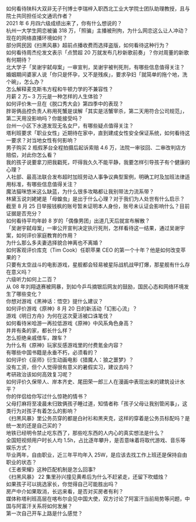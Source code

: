 如何看待陕科大双非无子刊博士李瑞梓入职西北工业大学院士团队助理教授，且与院士共同担任论文通讯作者？  
2021 年 6 月四六级成绩出来了，你有什么想说的？  
杭州一大学生网恋被骗 318 万，「照骗」主播被刑拘，为什么网恋这么让人冲动？现在的网络直播环境如何？  
部分网民因《扫黑风暴》超前点播收费而选择盗版，如何看待这种行为？  
如何看待周杰伦发文表示「点赞超 20 万就发布几秒新歌前奏」？你对周董的新歌有何期待？  
北大学子「吴谢宇弑母案」一审宣判，吴谢宇被判死刑，有哪些信息值得关注？  
婚姻期间婆家人说「你只是怀孕，又不是残疾」，要求孕妇「就简单的拖个地，洗个碗」，怎么办？  
怎么解释麦克斯韦方程和牛顿力学的不兼容性？  
月薪 2 万~ 3 万元是一种怎样的人生体验？  
如何评价朱一旦在《脱口秀大会》第四季中的表现？  
胖哥俩品控负责人称用死蟹是误解「其实是活蟹宰杀，第二天用符合公司规范」，第二天用没影响吗？你能接受吗？  
台州一小区下水道发现无名女尸，有哪些疑点值得关注？  
塔利班要求「职业女性」近期待在家中，直到建成女性安全保证系统，如何看待这一要求？对当地女性有何影响？  
男子购买 2 瓶假茅台全程拍摄后起诉索赔 4.6 万，法院一审驳回、二审改判店方赔偿，对此你怎么看？  
我的孩子说要拿刀把我戳死，吓得我久久不能平静，我要怎样引导孩子有个健康的心理？  
人社部、最高法联合发布超时加班劳动人事争议典型案例，明确工时及加班法律适用标准，有哪些信息值得关注？  
魔法猫咪悠米这么缺蓝，为什么很多攻略都让我别带法力流系带？  
林黛玉说刘姥姥是「母蝗虫」是出于什么心理？对于我们为人处世有什么启示？  
截至 8 月 25 日举报钱枫的账号暂未证明本人身份，账号未认证会影响什么？目前证据是否充分？  
如何看待平均年龄 8 岁的「偶像男团」出道几天后就宣布解散？  
「吴谢宇弑母案」一审公开宣判决定执行死刑，怎样看待这一结果，通过吴谢宇案，如何评价家庭教育的作用？  
为什么那么多夫妻选择貌合神离也不离婚？  
如何客观评价库克（Tim Cook）任职苹果 CEO 的第一个十年？他是如何改变苹果的？  
只要有太空战斗的电影游戏，星舰都会轻易被星际战机战甲打爆，那星舰有什么存在意义吗？  
六级听力如何上二百？  
从 08 年刘翔退赛被网暴，到如今乒乓摘银后网友的鼓励，国民心态和网络环境发生了哪些变化？  
你想对游戏《黑神话：悟空》提什么建议？  
如何评价游戏《原神》8 月 20 日的新活动「幻影心流」？  
游戏《明日方舟》为何在这次夏活被口诛笔伐？  
如何看待米哈游一再拉低游戏《原神》中风系角色身高？  
井井有条的家，都长什么样？  
怎么拒绝亲戚借车，蹭车？  
为什么有《原神》玩家反感游戏里的付费氪金内容？  
有哪些中国书籍是永垂不朽，必须看的？  
如何评价《巫师》衍生动画电影《猎魔人：狼之噩梦》？  
没有工资，但个人觉得很有意义的暑假实习，建议去吗？  
考研政治该如何高效复习呢？  
如何评价久保带人、岸本齐史、尾田荣一郎三人在漫画中表现出来的建筑设计水平？  
你的伴侣给你写过什么惊艳的情书？  
父母打麻将至凌晨未归致俩孩子睡过道，知情者称「孩子父母让我别管闲事」，这类行为对孩子有着怎么的影响？  
《扫黑风暴》里公务员穿的都是白衬衫和黑夹克，这样的穿着是公务员标配吗？是统一发的还是自己买的？  
地铁已经明令禁止吃东西了，那些吃东西的人内心的真实想法是什么？  
全国短视频用户时长人均 1.5h，占比逐年攀升，是否意味着将取代游戏、音乐等娱乐方式？  
毕业两年，自由职业，近三年平均年入 25W，是应该去找工作上班还是保持自由职业的状态？  
《王者荣耀》这种匹配机制是怎么回事?  
《扫黑风暴》 22  集里孙兴撞见黄希后为什么不赶紧走，还留下吹蜡烛？  
如果孩子可以挑选家长，你觉得自己可能胜出吗？  
房产中介如果取消，长远来看，是否对买房者有利？  
媒体称塔利班高层在喀布尔会见中国大使，双方讨论了阿富汗当前局势等问题，中国与阿富汗关系将如何发展？  
第一次自己开车上路是什么感觉？  
